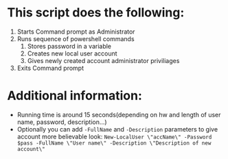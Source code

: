 # This script does the following:
1. Starts Command prompt as Administrator
2. Runs sequence of powershell commands
    1. Stores password in a variable
    2. Creates new local user account
    3. Gives newly created account administrator priviliages
3. Exits Command prompt

# Additional information:
- Running time is around 15 seconds(depending on hw and length of user name, password, description...)
- Optionally you can add `-FullName` and `-Description` parameters to give account more believable look: 
`New-LocalUser \"accName\" -Password $pass -FullName \"User name\" -Description \"Description of new account\"`
